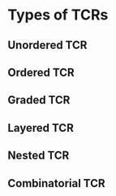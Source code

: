 # Types of TCRs

## Unordered TCR

## Ordered TCR

## Graded TCR

## Layered TCR

## Nested TCR

## Combinatorial TCR
